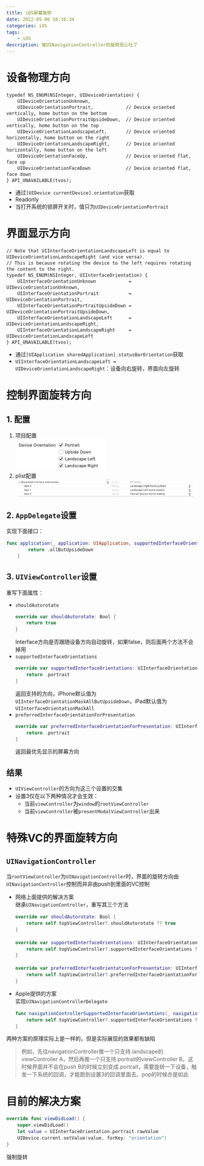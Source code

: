 ```yaml
---
title: iOS屏幕旋转
date: 2022-05-06 16:16:34
categories: iOS
tags: 
    - iOS
description: 被UINavigationController的旋转恶心吐了
---
```

# 设备物理方向
```objc
typedef NS_ENUM(NSInteger, UIDeviceOrientation) {
    UIDeviceOrientationUnknown,
    UIDeviceOrientationPortrait,            // Device oriented vertically, home button on the bottom
    UIDeviceOrientationPortraitUpsideDown,  // Device oriented vertically, home button on the top
    UIDeviceOrientationLandscapeLeft,       // Device oriented horizontally, home button on the right
    UIDeviceOrientationLandscapeRight,      // Device oriented horizontally, home button on the left
    UIDeviceOrientationFaceUp,              // Device oriented flat, face up
    UIDeviceOrientationFaceDown             // Device oriented flat, face down
} API_UNAVAILABLE(tvos);
```
- 通过`[UIDevice currentDevice].orientation`获取
- Readonly
- 当打开系统的锁屏开关时，值只为`UIDeviceOrientationPortrait`

# 界面显示方向
```objc
// Note that UIInterfaceOrientationLandscapeLeft is equal to UIDeviceOrientationLandscapeRight (and vice versa).
// This is because rotating the device to the left requires rotating the content to the right.
typedef NS_ENUM(NSInteger, UIInterfaceOrientation) {
    UIInterfaceOrientationUnknown            = UIDeviceOrientationUnknown,
    UIInterfaceOrientationPortrait           = UIDeviceOrientationPortrait,
    UIInterfaceOrientationPortraitUpsideDown = UIDeviceOrientationPortraitUpsideDown,
    UIInterfaceOrientationLandscapeLeft      = UIDeviceOrientationLandscapeRight,
    UIInterfaceOrientationLandscapeRight     = UIDeviceOrientationLandscapeLeft
} API_UNAVAILABLE(tvos);
```
- 通过`[UIApplication sharedApplication].statusBarOrientation`获取
- `UIInterfaceOrientationLandscapeLeft = UIDeviceOrientationLandscapeRight`：设备向右旋转，界面向左旋转

# 控制界面旋转方向
## 1. 配置
1. 项目配置  
    ![](ios-orientation/project.png)
2. plist配置  
    ![](ios-orientation/plist.png)

## 2. `AppDelegate`设置
实现下面接口：  
```swift
func application(_ application: UIApplication, supportedInterfaceOrientationsFor window: UIWindow?) -> UIInterfaceOrientationMask {
        return .allButUpsideDown
    }
```

## 3. `UIViewController`设置
重写下面属性： 
- `shouldAutorotate` 
    ```swift
    override var shouldAutorotate: Bool {
        return true
    }
    ```
    Interface方向是否跟随设备方向自动旋转，如果false，则后面两个方法不会掉用
- `supportedInterfaceOrientations`
    ```swift
    override var supportedInterfaceOrientations: UIInterfaceOrientationMask {
        return .portrait
    }
    ```
    返回支持的方向，iPhone默认值为`UIInterfaceOrientationMaskAllButUpsideDown`，iPad默认值为`UIInterfaceOrientationMaskAll`
- `preferredInterfaceOrientationForPresentation`
    ```swift
    override var preferredInterfaceOrientationForPresentation: UIInterfaceOrientation {
        return .portrait
    }
    ```
    返回最优先显示的屏幕方向

## 结果
- `UIViewController`的方向为这三个设置的交集
- 设置3仅在以下两种情况才会生效：
    - 当前`viewController`为`window`的`rootViewController`
    - 当前`viewController`被`presentModalViewController`出来  


# 特殊VC的界面旋转方向 
## `UINavigationController`
当`rootViewController`为`UINavigationController`时，界面的旋转方向由`UINavigationController`控制而并非由push到里面的VC控制
- 网络上面提供的解决方案  
    继承`UINavigationController`，重写其三个方法
    ```swift
    override var shouldAutorotate: Bool {
        return self.topViewController?.shouldAutorotate ?? true
    }

    override var supportedInterfaceOrientations: UIInterfaceOrientationMask {
        return self.topViewController?.supportedInterfaceOrientations ?? .portrait
    }

    override var preferredInterfaceOrientationForPresentation: UIInterfaceOrientation {
        return self.topViewController?.preferredInterfaceOrientationForPresentation ?? .portrait
    }
    ```
- Apple提供的方案  
    实现`UINavigationControllerDelegate`
    ```swift
    func navigationControllerSupportedInterfaceOrientations(_ navigationController: UINavigationController) -> UIInterfaceOrientationMask {
        return self.topViewController?.supportedInterfaceOrientations ?? .portrait
    }
    ```

两种方案的原理实际上是一样的，但是实际展现的效果都有缺陷
> 例如，先往navigationController推一个只支持.landscape的viewController A，然后再推一个只支持.portrait的viewController B。这时候界面并不会在push B的时候立刻变成.portrait，需要旋转一下设备，触发一下系统的回调，才能跑到设置3的回调里面去。pop的时候亦是如此

# 目前的解决方案
```swift
override func viewDidLoad() {
    super.viewDidLoad()
    let value = UIInterfaceOrientation.portrait.rawValue
    UIDevice.current.setValue(value, forKey: "orientation")
}
```
强制旋转